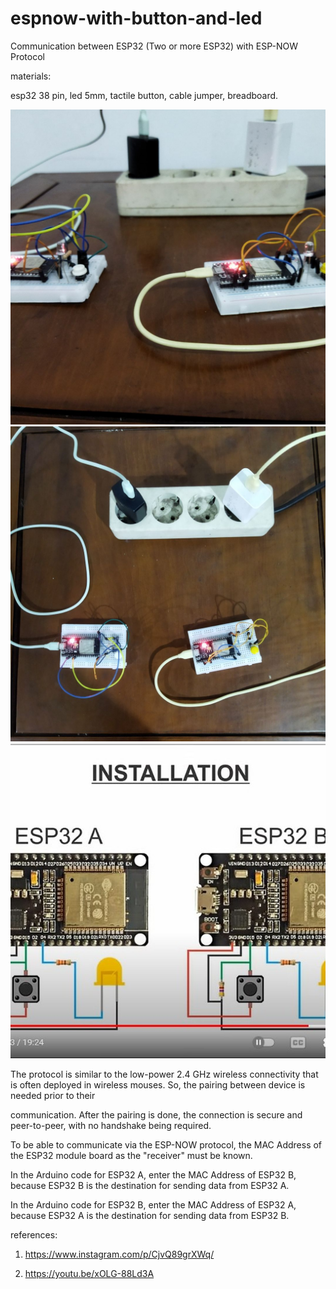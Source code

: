 # espnow-with-button-and-led
Communication between ESP32 (Two or more ESP32) with ESP-NOW Protocol

materials:

esp32 38 pin, led 5mm, tactile button, cable jumper, breadboard.

![alt text](https://github.com/jenizar/espnow-with-button-and-led/blob/main/screenshot/image1.jpg)
![alt text](https://github.com/jenizar/espnow-with-button-and-led/blob/main/screenshot/image2.jpg)
![alt text](https://github.com/jenizar/espnow-with-button-and-led/blob/main/screenshot/image3.jpg)

The protocol is similar to the low-power 2.4 GHz wireless connectivity that is often deployed in wireless mouses. So, the pairing between device is needed prior to their

communication. After the pairing is done, the connection is secure and peer-to-peer, with no handshake being required.

To be able to communicate via the ESP-NOW protocol, the MAC Address of the ESP32 module board as the "receiver" must be known.

In the Arduino code for ESP32 A, enter the MAC Address of ESP32 B, because ESP32 B is the destination for sending data from ESP32 A.

In the Arduino code for ESP32 B, enter the MAC Address of ESP32 A, because ESP32 A is the destination for sending data from ESP32 B.

references:

1. https://www.instagram.com/p/CjvQ89grXWq/

2. https://youtu.be/xOLG-88Ld3A


